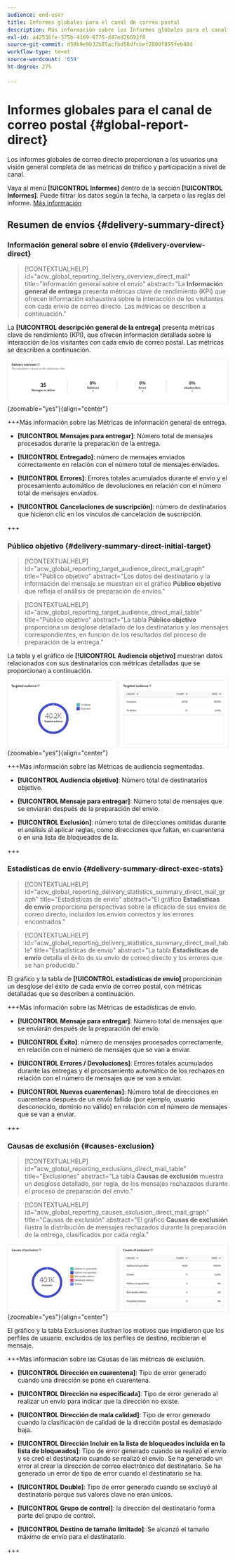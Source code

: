 ```yaml
---
audience: end-user
title: Informes globales para el canal de correo postal
description: Más información sobre los Informes globales para el canal de correo postal
exl-id: a42536fe-375b-4169-8775-d47ed26692f8
source-git-commit: d58b9e9b32b85acfbd58dfcbef2000f859feb40d
workflow-type: tm+mt
source-wordcount: '659'
ht-degree: 27%

---
```


# Informes globales para el canal de correo postal {#global-report-direct}

Los informes globales de correo directo proporcionan a los usuarios una visión general completa de las métricas de tráfico y participación a nivel de canal.

Vaya al menú **[!UICONTROL Informes]** dentro de la sección **[!UICONTROL Informes]**. Puede filtrar los datos según la fecha, la carpeta o las reglas del informe. [Más información](global-reports.md)

## Resumen de envíos {#delivery-summary-direct}

### Información general sobre el envío {#delivery-overview-direct}

>[!CONTEXTUALHELP]
>id="acw_global_reporting_delivery_overview_direct_mail"
>title="Información general sobre el envío"
>abstract="La **Información general de entrega** presenta métricas clave de rendimiento (KPI) que ofrecen información exhaustiva sobre la interacción de los visitantes con cada envío de correo directo. Las métricas se describen a continuación."

La **[!UICONTROL descripción general de la entrega]** presenta métricas clave de rendimiento (KPI), que ofrecen información detallada sobre la interacción de los visitantes con cada envío de correo postal. Las métricas se describen a continuación.

![Esta imagen muestra las métricas de información general de envío para los envíos de correo directo.](assets/global_report_direct_mail_delivery_overview.png){zoomable="yes"}{align="center"}

+++Más información sobre las Métricas de información general de entrega.

* **[!UICONTROL Mensajes para entregar]**: Número total de mensajes procesados durante la preparación de la entrega.

* **[!UICONTROL Entregado]**: número de mensajes enviados correctamente en relación con el número total de mensajes enviados.

* **[!UICONTROL Errores]**: Errores totales acumulados durante el envío y el procesamiento automático de devoluciones en relación con el número total de mensajes enviados.

* **[!UICONTROL Cancelaciones de suscripción]**: número de destinatarios que hicieron clic en los vínculos de cancelación de suscripción.

+++

### Público objetivo {#delivery-summary-direct-initial-target}

>[!CONTEXTUALHELP]
>id="acw_global_reporting_target_audience_direct_mail_graph"
>title="Público objetivo"
>abstract="Los datos del destinatario y la información del mensaje se muestran en el gráfico **Público objetivo** que refleja el análisis de preparación de envíos."

>[!CONTEXTUALHELP]
>id="acw_global_reporting_target_audience_direct_mail_table"
>title="Público objetivo"
>abstract="La tabla **Público objetivo** proporciona un desglose detallado de los destinatarios y los mensajes correspondientes, en función de los resultados del proceso de preparación de la entrega."

La tabla y el gráfico de **[!UICONTROL Audiencia objetivo]** muestran datos relacionados con sus destinatarios con métricas detalladas que se proporcionan a continuación.

![Esta imagen muestra las métricas de audiencia de destino para los envíos de correo directo.](assets/global_report_direct_mail_targeted_audience.png){zoomable="yes"}{align="center"}

+++Más información sobre las Métricas de audiencia segmentadas.

* **[!UICONTROL Audiencia objetivo]**: Número total de destinatarios objetivo.

* **[!UICONTROL Mensaje para entregar]**: Número total de mensajes que se enviarán después de la preparación del envío.

* **[!UICONTROL Exclusión]**: número total de direcciones omitidas durante el análisis al aplicar reglas, como direcciones que faltan, en cuarentena o en una lista de bloqueados de la.

+++

### Estadísticas de envío {#delivery-summary-direct-exec-stats}

>[!CONTEXTUALHELP]
>id="acw_global_reporting_delivery_statistics_summary_direct_mail_graph"
>title="Estadísticas de envío"
>abstract="El gráfico **Estadísticas de envío** proporciona perspectivas sobre la eficacia de sus envíos de correo directo, incluidos los envíos correctos y los errores encontrados."

>[!CONTEXTUALHELP]
>id="acw_global_reporting_delivery_statistics_summary_direct_mail_table"
>title="Estadísticas de envío"
>abstract="La tabla **Estadísticas de envío** detalla el éxito de su envío de correo directo y los errores que se han producido."

El gráfico y la tabla de **[!UICONTROL estadísticas de envío]** proporcionan un desglose del éxito de cada envío de correo postal, con métricas detalladas que se describen a continuación.

+++Más información sobre las Métricas de estadísticas de envío.

* **[!UICONTROL Mensaje para entregar]**: Número total de mensajes que se enviarán después de la preparación del envío.

* **[!UICONTROL Éxito]**: número de mensajes procesados correctamente, en relación con el número de mensajes que se van a enviar.

* **[!UICONTROL Errores / Devoluciones]**: Errores totales acumulados durante las entregas y el procesamiento automático de los rechazos en relación con el número de mensajes que se van a enviar.

* **[!UICONTROL Nuevas cuarentenas]**: Número total de direcciones en cuarentena después de un envío fallido (por ejemplo, usuario desconocido, dominio no válido) en relación con el número de mensajes que se van a enviar.

+++

### Causas de exclusión {#causes-exclusion}

>[!CONTEXTUALHELP]
>id="acw_global_reporting_exclusions_direct_mail_table"
>title="Exclusiones"
>abstract="La tabla **Causas de exclusión** muestra un desglose detallado, por regla, de los mensajes rechazados durante el proceso de preparación del envío."

>[!CONTEXTUALHELP]
>id="acw_global_reporting_causes_exclusion_direct_mail_graph"
>title="Causas de exclusión"
>abstract="El gráfico **Causas de exclusión** ilustra la distribución de mensajes rechazados durante la preparación de la entrega, clasificados por cada regla."

![Esta imagen muestra las causas de las métricas de exclusión para los envíos de correo directo.](assets/global_report_direct_mail_exclusions.png){zoomable="yes"}{align="center"}

El gráfico y la tabla Exclusiones ilustran los motivos que impidieron que los perfiles de usuario, excluidos de los perfiles de destino, recibieran el mensaje.

+++Más información sobre las Causas de las métricas de exclusión.

* **[!UICONTROL Dirección en cuarentena]**: Tipo de error generado cuando una dirección se pone en cuarentena.

* **[!UICONTROL Dirección no especificada]**: Tipo de error generado al realizar un envío para indicar que la dirección no existe.

* **[!UICONTROL Dirección de mala calidad]**: Tipo de error generado cuando la clasificación de calidad de la dirección postal es demasiado baja.

* **[!UICONTROL Dirección Incluir en la lista de bloqueados incluida en la lista de bloqueados]**: Tipo de error generado cuando se realizó el envío y se creó el destinatario cuando se realizó el envío. Se ha generado un error al crear la dirección de correo electrónico del destinatario. Se ha generado un error de tipo de error cuando el destinatario se ha.

* **[!UICONTROL Double]**: Tipo de error generado cuando se excluyó al destinatario porque sus valores clave no eran únicos.

* **[!UICONTROL Grupo de control]**: la dirección del destinatario forma parte del grupo de control.

* **[!UICONTROL Destino de tamaño limitado]**: Se alcanzó el tamaño máximo de envío para el destinatario.

+++